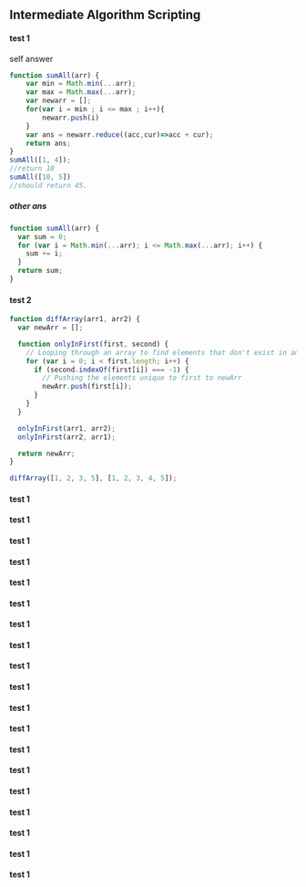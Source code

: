 ## Intermediate Algorithm Scripting

#### test 1

self answer

```javascript
function sumAll(arr) {
    var min = Math.min(...arr);
    var max = Math.max(...arr);
	var newarr = [];
    for(var i = min ; i <= max ; i++){
        newarr.push(i)
    }
	var ans = newarr.reduce((acc,cur)=>acc + cur);
	return ans;
}
sumAll([1, 4]);
//return 10
sumAll([10, 5]) 
//should return 45.
```

##### other ans

```javascript
function sumAll(arr) {
  var sum = 0;
  for (var i = Math.min(...arr); i <= Math.max(...arr); i++) {
    sum += i;
  }
  return sum;
}
```

#### test 2

```js
function diffArray(arr1, arr2) {
  var newArr = [];

  function onlyInFirst(first, second) {
    // Looping through an array to find elements that don't exist in another array
    for (var i = 0; i < first.length; i++) {
      if (second.indexOf(first[i]) === -1) {
        // Pushing the elements unique to first to newArr
        newArr.push(first[i]);
      }
    }
  }

  onlyInFirst(arr1, arr2);
  onlyInFirst(arr2, arr1);

  return newArr;
}

diffArray([1, 2, 3, 5], [1, 2, 3, 4, 5]);
```



#### test 1
#### test 1
#### test 1
#### test 1
#### test 1
#### test 1
#### test 1
#### test 1
#### test 1
#### test 1
#### test 1
#### test 1
#### test 1
#### test 1
#### test 1
#### test 1
#### test 1
#### test 1
#### test 1